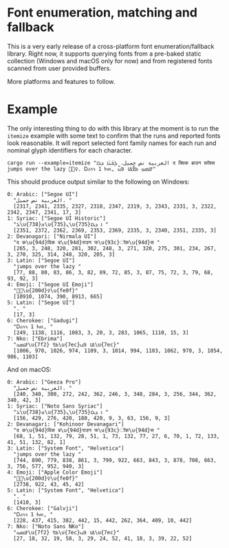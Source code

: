 # Font enumeration, matching and fallback

This is a very early release of a cross-platform font enumeration/fallback library.
Right now, it supports querying fonts from a pre-baked static collection (Windows and macOS only for now) and from registered fonts scanned from user provided buffers.

More platforms and features to follow.

# Example

The only interesting thing to do with this library at the moment is to run the `itemize`
example with some text to confirm that the runs and reported fonts look reasonable. It will
report selected font family names for each run and nominal glyph identifiers for each character.

```
cargo run --example=itemize "العربية نص جميل. ܠܸܫܵܢܵܐ ܕܠܐ द क्विक ब्राउन फ़ॉक्स jumps over the lazy 🦸🏾‍♀️. Ꭰꮿꮩꮈ 1 Ꮒꭶꮣ, ߓߊߘߋ߲ ߕߐ߬ߡߊ ߟߎ߬" 
```

This should produce output similar to the following on Windows:
```
0: Arabic: ["Segoe UI"]
  "العربية نص جميل. "
  [2317, 2341, 2335, 2327, 2318, 2347, 2319, 3, 2343, 2331, 3, 2322, 2342, 2347, 2341, 17, 3]
1: Syriac: ["Segoe UI Historic"]
  "ܠ\u{738}ܫ\u{735}ܢ\u{735}ܐ ܕܠܐ "
  [2351, 2372, 2362, 2369, 2353, 2369, 2335, 3, 2340, 2351, 2335, 3]
2: Devanagari: ["Nirmala UI"]
  "द क\u{94d}विक ब\u{94d}राउन फ\u{93c}ॉक\u{94d}स "
  [265, 3, 248, 320, 281, 302, 248, 3, 271, 320, 275, 301, 234, 267, 3, 270, 325, 314, 248, 320, 285, 3]
3: Latin: ["Segoe UI"]
  "jumps over the lazy "
  [77, 88, 80, 83, 86, 3, 82, 89, 72, 85, 3, 87, 75, 72, 3, 79, 68, 93, 92, 3]
4: Emoji: ["Segoe UI Emoji"]
  "🦸🏾\u{200d}♀\u{fe0f}"
  [10910, 1074, 390, 8913, 665]
5: Latin: ["Segoe UI"]
  ". "
  [17, 3]
6: Cherokee: ["Gadugi"]
  "Ꭰꮿꮩꮈ 1 Ꮒꭶꮣ, "
  [249, 1138, 1116, 1083, 3, 20, 3, 283, 1065, 1110, 15, 3]
7: Nko: ["Ebrima"]
  "ߓߊߘߋ\u{7f2} ߕߐ\u{7ec}ߡߊ ߟߎ\u{7ec}"
  [1006, 970, 1026, 974, 1109, 3, 1014, 994, 1103, 1062, 970, 3, 1054, 986, 1103]
```

And on macOS:
```
0: Arabic: ["Geeza Pro"]
  "العربية نص جميل. "
  [240, 340, 300, 272, 242, 362, 246, 3, 348, 284, 3, 256, 344, 362, 340, 42, 3]
1: Syriac: ["Noto Sans Syriac"]
  "ܠ\u{738}ܫ\u{735}ܢ\u{735}ܐ ܕܠܐ "
  [156, 429, 276, 420, 180, 420, 9, 3, 63, 156, 9, 3]
2: Devanagari: ["Kohinoor Devanagari"]
  "द क\u{94d}विक ब\u{94d}राउन फ\u{93c}ॉक\u{94d}स "
  [68, 1, 51, 132, 79, 28, 51, 1, 73, 132, 77, 27, 6, 70, 1, 72, 133, 41, 51, 132, 82, 1]
3: Latin: ["System Font", "Helvetica"]
  "jumps over the lazy "
  [744, 890, 779, 838, 861, 3, 799, 922, 663, 843, 3, 878, 708, 663, 3, 756, 577, 952, 940, 3]
4: Emoji: ["Apple Color Emoji"]
  "🦸🏾\u{200d}♀\u{fe0f}"
  [2738, 922, 43, 45, 42]
5: Latin: ["System Font", "Helvetica"]
  ". "
  [1410, 3]
6: Cherokee: ["Galvji"]
  "Ꭰꮿꮩꮈ 1 Ꮒꭶꮣ, "
  [228, 437, 415, 382, 442, 15, 442, 262, 364, 409, 10, 442]
7: Nko: ["Noto Sans NKo"]
  "ߓߊߘߋ\u{7f2} ߕߐ\u{7ec}ߡߊ ߟߎ\u{7ec}"
  [27, 18, 32, 19, 58, 3, 29, 24, 52, 41, 18, 3, 39, 22, 52]
```
